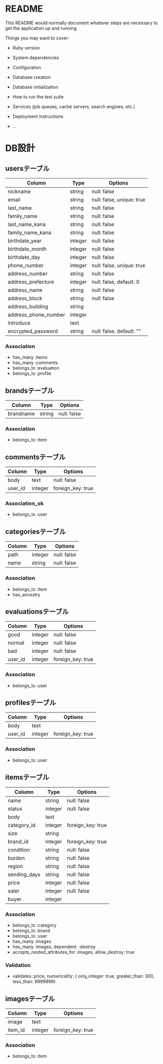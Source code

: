 # README

This README would normally document whatever steps are necessary to get the
application up and running.

Things you may want to cover:

* Ruby version

* System dependencies

* Configuration

* Database creation

* Database initialization

* How to run the test suite

* Services (job queues, cache servers, search engines, etc.)

* Deployment instructions

* ...

# DB設計
## usersテーブル
|Column|Type|Options|
|------|----|-------|
|nickname|string|null: false|
|email|string|null: false, unique: true|
|last_name|string|null: false|
|family_name|string|null: false|
|last_name_kana|string|null: false|
|family_name_kana|string|null: false|
|birthdate_year|integer|null: false|
|birthdate_month|integer|null: false|
|birthdate_day|integer|null: false|
|phone_number|integer|null: false, unique: true|
|address_number|string|null: false|
|address_prefecture|integer|null: false, default: 0|
|address_name|string|null: false|
|address_block|string|null: false|
|address_building|string||
|address_phone_number|integer||
|introduce|text||
|encrypted_password|string|null: false, default: ""|

### Association
- has_many :items
- has_many :comments
- belongs_to :evaluation
- belongs_to :profile


## brandsテーブル
|Column|Type|Options|
|------|----|-------|
|brandname|string|null: false|

### Association
- belongs_to :item


## commentsテーブル
|Column|Type|Options|
|------|----|-------|
|body|text|null: false|
|user_id|integer|foreign_key: true|

### Association_ok
- belongs_to :user


## categoriesテーブル
|Column|Type|Options|
|------|----|-------|
|path|integer|null: false|
|name|string|null: false|

### Association
- belongs_to :item
- has_ancestry


## evaluationsテーブル
|Column|Type|Options|
|------|----|-------|
|good|integer|null: false|
|normal|integer|null: false|
|bad|integer|null: false|
|user_id|integer|foreign_key: true|

### Association
- belongs_to :user


## profilesテーブル
|Column|Type|Options|
|------|----|-------|
|body|text||
|user_id|integer|foreign_key: true|

### Association
- belongs_to :user


## itemsテーブル
|Column|Type|Options|
|------|----|-------|
|name|string|null: false|
|status|integer|null: false|
|body|text||
|category_id|integer|foreign_key: true|
|size|string||
|brand_id|integer|foreign_key: true|
|condition|string|null: false|
|burden|string|null: false|
|region|string|null: false|
|sending_days|string|null: false|
|price|integer|null: false|
|saler|integer|null: false|
|buyer|integer||

### Association
- belongs_to :category
- belongs_to :brand
- belongs_to :user
- has_many :images
- has_many :images, dependent: :destroy
- accepts_nested_attributes_for :images, allow_destroy: true

### Validation
- validates :price, numericality: { only_integer: true, greater_than: 300, less_than: 9999999}


## imagesテーブル
|Column|Type|Options|
|------|----|-------|
|image|text||
|item_id|integer|foreign_key: true|

### Association
- belongs_to :item

